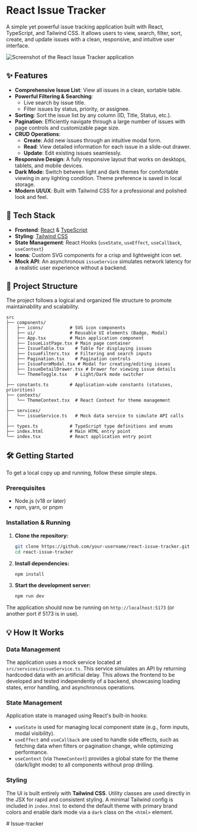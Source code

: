 # React Issue Tracker

A simple yet powerful issue tracking application built with React, TypeScript, and Tailwind CSS. It allows users to view, search, filter, sort, create, and update issues with a clean, responsive, and intuitive user interface.

![Screenshot of the React Issue Tracker application](https://i.imgur.com/gK6wZ1L.png)

## ✨ Features

-   **Comprehensive Issue List**: View all issues in a clean, sortable table.
-   **Powerful Filtering & Searching**:
    -   Live search by issue title.
    -   Filter issues by status, priority, or assignee.
-   **Sorting**: Sort the issue list by any column (ID, Title, Status, etc.).
-   **Pagination**: Efficiently navigate through a large number of issues with page controls and customizable page size.
-   **CRUD Operations**:
    -   **Create**: Add new issues through an intuitive modal form.
    -   **Read**: View detailed information for each issue in a slide-out drawer.
    -   **Update**: Edit existing issues seamlessly.
-   **Responsive Design**: A fully responsive layout that works on desktops, tablets, and mobile devices.
-   **Dark Mode**: Switch between light and dark themes for comfortable viewing in any lighting condition. Theme preference is saved in local storage.
-   **Modern UI/UX**: Built with Tailwind CSS for a professional and polished look and feel.

## 🚀 Tech Stack

-   **Frontend**: [React](https://reactjs.org/) & [TypeScript](https://www.typescriptlang.org/)
-   **Styling**: [Tailwind CSS](https://tailwindcss.com/)
-   **State Management**: React Hooks (`useState`, `useEffect`, `useCallback`, `useContext`)
-   **Icons**: Custom SVG components for a crisp and lightweight icon set.
-   **Mock API**: An asynchronous `issueService` simulates network latency for a realistic user experience without a backend.

## 📂 Project Structure

The project follows a logical and organized file structure to promote maintainability and scalability.

```
src
├── components/
│   ├── icons/          # SVG icon components
│   ├── ui/             # Reusable UI elements (Badge, Modal)
│   ├── App.tsx         # Main application component
│   ├── IssueListPage.tsx # Main page container
│   ├── IssueTable.tsx    # Table for displaying issues
│   ├── IssueFilters.tsx  # Filtering and search inputs
│   ├── Pagination.tsx    # Pagination controls
│   ├── IssueFormModal.tsx # Modal for creating/editing issues
│   ├── IssueDetailDrawer.tsx # Drawer for viewing issue details
│   └── ThemeToggle.tsx   # Light/Dark mode switcher
│
├── constants.ts        # Application-wide constants (statuses, priorities)
├── contexts/
│   └── ThemeContext.tsx  # React Context for theme management
│
├── services/
│   └── issueService.ts   # Mock data service to simulate API calls
│
├── types.ts            # TypeScript type definitions and enums
├── index.html          # Main HTML entry point
└── index.tsx           # React application entry point
```

## 🛠️ Getting Started

To get a local copy up and running, follow these simple steps.

### Prerequisites

-   Node.js (v18 or later)
-   npm, yarn, or pnpm

### Installation & Running

1.  **Clone the repository:**
    ```sh
    git clone https://github.com/your-username/react-issue-tracker.git
    cd react-issue-tracker
    ```

2.  **Install dependencies:**
    ```sh
    npm install
    ```

3.  **Start the development server:**
    ```sh
    npm run dev
    ```

The application should now be running on `http://localhost:5173` (or another port if 5173 is in use).

## 💡 How It Works

### Data Management

The application uses a mock service located at `src/services/issueService.ts`. This service simulates an API by returning hardcoded data with an artificial delay. This allows the frontend to be developed and tested independently of a backend, showcasing loading states, error handling, and asynchronous operations.

### State Management

Application state is managed using React's built-in hooks:
-   `useState` is used for managing local component state (e.g., form inputs, modal visibility).
-   `useEffect` and `useCallback` are used to handle side effects, such as fetching data when filters or pagination change, while optimizing performance.
-   `useContext` (via `ThemeContext`) provides a global state for the theme (dark/light mode) to all components without prop drilling.

### Styling

The UI is built entirely with **Tailwind CSS**. Utility classes are used directly in the JSX for rapid and consistent styling. A minimal Tailwind config is included in `index.html` to extend the default theme with primary brand colors and enable dark mode via a `dark` class on the `<html>` element.

#   I s s u e - t r a c k e r  
 